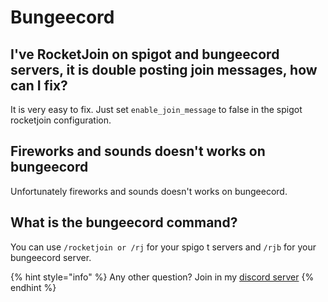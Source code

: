 # Bungeecord

## I've RocketJoin on spigot and bungeecord servers, it is double posting join messages, how can I fix?

It is very easy to fix. Just set `enable_join_message`  to false in the spigot rocketjoin configuration.

## Fireworks and sounds doesn't works on bungeecord

Unfortunately fireworks and sounds doesn't works on bungeecord.

## What is the bungeecord command?

You can use `/rocketjoin or /rj` for your spigo t servers and `/rjb` for your bungeecord server.

{% hint style="info" %}
Any other question? Join in my [discord server](https://ds.rocketplugins.space)
{% endhint %}



